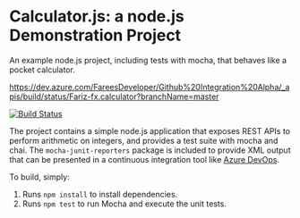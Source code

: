 Calculator.js: a node.js Demonstration Project
==============================================
An example node.js project, including tests with mocha, that behaves like
a pocket calculator.

https://dev.azure.com/FareesDeveloper/Github%20Integration%20Alpha/_apis/build/status/Fariz-fx.calculator?branchName=master

[![Build Status](https://dev.azure.com/FareesDeveloper/Github%20Integration%20Alpha/_apis/build/status/Fariz-fx.calculator?branchName=master)](https://dev.azure.com/FareesDeveloper/Github%20Integration%20Alpha/_build/latest?definitionId=29&branchName=master)

The project contains a simple node.js application that exposes REST APIs
to perform arithmetic on integers, and provides a test suite with mocha
and chai.  The `mocha-junit-reporters` package is included to provide XML
output that can be presented in a continuous integration tool like
[Azure DevOps](https://azure.com/devops).

To build, simply:

1. Runs `npm install` to install dependencies.
2. Runs `npm test` to run Mocha and execute the unit tests.

